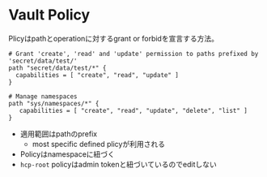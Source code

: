 # Vault Policy

Plicyはpathとoperationに対するgrant or forbidを宣言する方法。


```
# Grant 'create', 'read' and 'update' permission to paths prefixed by 'secret/data/test/'
path "secret/data/test/*" {
  capabilities = [ "create", "read", "update" ]
}

# Manage namespaces
path "sys/namespaces/*" {
   capabilities = [ "create", "read", "update", "delete", "list" ]
}
```

* 適用範囲はpathのprefix
  * most specific defined plicyが利用される
* Policyはnamespaceに紐づく
* `hcp-root` policyはadmin tokenと紐づいているのでeditしない
